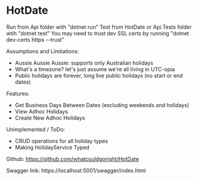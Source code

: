 # HotDate

Run from Api folder with "dotnet run"
Test from HotDate or Api.Tests folder wtih "dotnet test"
You may need to trust dev SSL certs by running "dotnet dev-certs https --trust"

Assumptions and Limitations:
- Aussie Aussie Aussie: supports only Australian holidays
- What's a timezone?  let's just assume we're all living in UTC-opia
- Public holidays are forever, long live public holidays (no start or end dates)

Features:
- Get Business Days Between Dates (excluding weekends and holidays)
- View Adhoc Holidays
- Create New Adhoc Holidays

Unimplemented / ToDo:
- CRUD operations for all holiday types
- Making HolidayService Typed

Github: https://github.com/whatcouldgoright/HotDate

Swagger link: https://localhost:5001/swagger/index.html